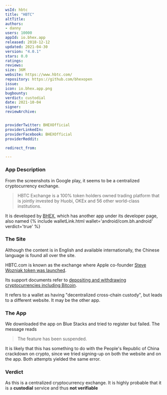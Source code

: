 ```yaml
---
wsId: hbtc
title: "HBTC"
altTitle: 
authors:
- danny
users: 10000
appId: io.bhex.app
released: 2018-12-12
updated: 2021-04-30
version: "4.0.1"
stars: 0.0
ratings: 
reviews: 
size: 36M
website: https://www.hbtc.com/
repository: https://github.com/bhexopen
issue: 
icon: io.bhex.app.png
bugbounty: 
verdict: custodial
date: 2021-10-04
signer: 
reviewArchive:


providerTwitter: BHEXOfficial
providerLinkedIn: 
providerFacebook: BHEXOfficial
providerReddit: 

redirect_from:

---
```



### App Description

From the screenshots in Google play, it seems to be a centralized cryptocurrency exchange.

> HBTC Exchange is a 100% token holders owned trading platform that is jointly invested by Huobi, OKEx and 56 other world-class institutions.

It is developed by [BHEX](https://play.google.com/store/apps/developer?id=BHEX), which has another app under its developer page, also named {% include walletLink.html wallet='android/com.bh.android' verdict='true' %}

### The Site

Although the content is in English and available internationally, the Chinese language is found all over the site.

HBTC.com is known as the exchange where Apple co-founder [Steve Wozniak token was launched](https://www.businesswire.com/news/home/20201213005050/en/Apple-Co-founder-Steve-Wozniak%E2%80%99s-New-Ambition-Kicks-Off-on-HBTC.com).

Its support documents refer to [depositing and withdrawing cryptocurrencies including Bitcoin](https://support.hbtc.co/hc/en-us/articles/360009406513-How-to-Deposit-).

It refers to a wallet as having "decentralized cross-chain custody", but leads to a different website. It may be the other app.

### The App

We downloaded the app on Blue Stacks and tried to register but failed. The message reads 

> The feature has been suspended. 

It is likely that this has something to do with the People's Republic of China crackdown on crypto, since we tried signing-up on both the website and on the app. Both attempts yielded the same error.

### Verdict

As this is a centralized cryptocurrency exchange. It is highly probable that it is a **custodial** service and thus **not verifiable**

